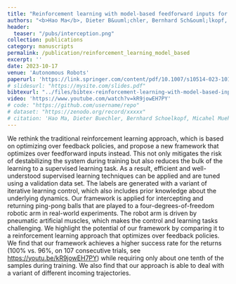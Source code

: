```yaml
---
title: "Reinforcement learning with model-based feedforward inputs for robotic table tennis"
authors: "<b>Hao Ma</b>, Dieter B&uuml;chler, Bernhard Sch&ouml;lkopf, Michael Muehlebach"
header:
  teaser: "/pubs/interception.png" 
collection: publications
category: manuscripts
permalink: /publication/reinforcement_learning_model_based
excerpt: ''
date: 2023-10-17
venue: 'Autonomous Robots'
paperurl: 'https://link.springer.com/content/pdf/10.1007/s10514-023-10140-6.pdf'
# slidesurl: "https://mysite.com/slides.pdf"
bibtexurl: "../files/bibtex-reinforcement-learning-with-model-based-inputs.bib"
video: 'https://www.youtube.com/watch?v=kR9jowEH7PY'
# code: "https://github.com/username/repo"
# dataset: "https://zenodo.org/record/xxxxx"
# citation: 'Hao Ma, Dieter Buechler, Bernhard Schoelkopf, Micahel Muehlebach. (2009). &quot;Reinforcement learning with model-based feedforward inputs for robotic table tennis.&quot; <i>Autonomous Robots</i>. 47(8):1387-1403.'
---
```

We rethink the traditional reinforcement learning approach, which is based on optimizing over feedback policies, and propose a new framework that optimizes over feedforward inputs instead. This not only mitigates the risk of destabilizing the system during training but also reduces the bulk of the learning to a supervised learning task. As a result, efficient and well-understood supervised learning techniques can be applied and are tuned using a validation data set. The labels are generated with a variant of iterative learning control, which also includes prior knowledge about the underlying dynamics. Our framework is applied for intercepting and returning ping-pong balls that are played to a four-degrees-of-freedom robotic arm in real-world experiments. The robot arm is driven by pneumatic artificial muscles, which makes the control and learning tasks challenging. We highlight the potential of our framework by comparing it to a reinforcement learning approach that optimizes over feedback policies. We find that our framework achieves a higher success rate for the returns (100% vs. 96%, on 107 consecutive trials, see https://youtu.be/kR9jowEH7PY) while requiring only about one tenth of the samples during training. We also find that our approach is able to deal with a variant of different incoming trajectories.
